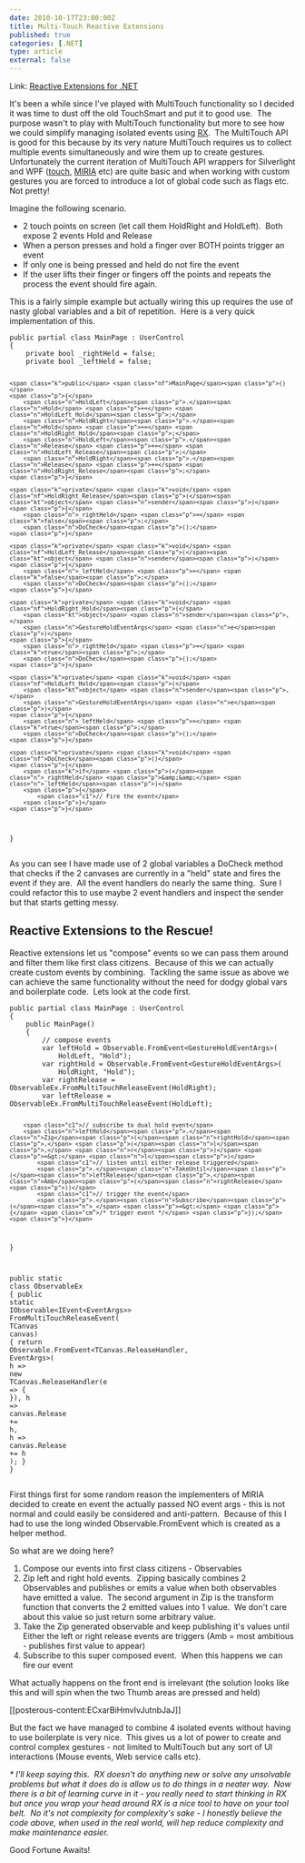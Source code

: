 ```yaml
---
date: 2010-10-17T23:00:00Z
title: Multi-Touch Reactive Extensions
published: true
categories: [.NET]
type: article
external: false
---
```

<p>Link: <a href="http://msdn.microsoft.com/en-us/devlabs/ee794896.aspx">Reactive Extensions for .NET</a></p><p>It's been a while since I've played with MultiTouch functionality so I decided it was time to dust off the old TouchSmart and put it to good use.  The purpose wasn't to play with MultiTouch functionality but more to see how we could simplify managing isolated events using <a href="http://msdn.microsoft.com/en-us/devlabs/ee794896.aspx">RX</a>.  The MultiTouch API is good for this because by its very nature MultiTouch requires us to collect multiple events simultaneously and wire them up to create gestures.  Unfortunately the current iteration of MultiTouch API wrappers for Silverlight and WPF (<a href="http://touch.codeplex.com/">touch</a>, <a href="http://miria.codeplex.com/">MIRIA</a> etc) are quite basic and when working with custom gestures you are forced to introduce a lot of global code such as flags etc.  Not pretty!</p><p>Imagine the following scenario.</p><ul><li>2 touch points on screen (let call them HoldRight and HoldLeft).  Both expose 2 events Hold and Release</li><li>When a person presses and hold a finger over BOTH points trigger an event</li><li>If only one is being pressed and held do not fire the event</li><li>If the user lifts their finger or fingers off the points and repeats the process the event should fire again.</li></ul><p>This is a fairly simple example but actually wiring this up requires the use of nasty global variables and a bit of repetition.  Here is a very quick implementation of this.</p><p><div class="highlight"><pre><code><span class="k">public</span> <span class="k">partial</span> <span class="k">class</span> <span class="nc">MainPage</span> <span class="p">:</span> <span class="n">UserControl</span>
<span class="p">{</span>
    <span class="k">private</span> <span class="kt">bool</span> <span class="n">_rightHeld</span> <span class="p">=</span> <span class="k">false</span><span class="p">;</span>
    <span class="k">private</span> <span class="kt">bool</span> <span class="n">_leftHeld</span> <span class="p">=</span> <span class="k">false</span><span class="p">;</span>
 
    <span class="k">public</span> <span class="nf">MainPage</span><span class="p">()</span>
    <span class="p">{</span>
        <span class="n">HoldLeft</span><span class="p">.</span><span class="n">Hold</span> <span class="p">+=</span> <span class="n">HoldLeft_Hold</span><span class="p">;</span>
        <span class="n">HoldRight</span><span class="p">.</span><span class="n">Hold</span> <span class="p">+=</span> <span class="n">HoldRight_Hold</span><span class="p">;</span>
        <span class="n">HoldLeft</span><span class="p">.</span><span class="n">Release</span> <span class="p">+=</span> <span class="n">HoldLeft_Release</span><span class="p">;</span>
        <span class="n">HoldRight</span><span class="p">.</span><span class="n">Release</span> <span class="p">+=</span> <span class="n">HoldRight_Release</span><span class="p">;</span>
    <span class="p">}</span>
 
    <span class="k">private</span> <span class="k">void</span> <span class="nf">HoldRight_Release</span><span class="p">(</span><span class="kt">object</span> <span class="n">sender</span><span class="p">)</span>
    <span class="p">{</span>
        <span class="n">_rightHeld</span> <span class="p">=</span> <span class="k">false</span><span class="p">;</span>
        <span class="n">DoCheck</span><span class="p">();</span>
    <span class="p">}</span>
 
    <span class="k">private</span> <span class="k">void</span> <span class="nf">HoldLeft_Release</span><span class="p">(</span><span class="kt">object</span> <span class="n">sender</span><span class="p">)</span>
    <span class="p">{</span>
        <span class="n">_leftHeld</span> <span class="p">=</span> <span class="k">false</span><span class="p">;</span>
        <span class="n">DoCheck</span><span class="p">();</span>
    <span class="p">}</span>
 
    <span class="k">private</span> <span class="k">void</span> <span class="nf">HoldRight_Hold</span><span class="p">(</span>
        <span class="kt">object</span> <span class="n">sender</span><span class="p">,</span> 
        <span class="n">GestureHoldEventArgs</span> <span class="n">e</span><span class="p">)</span>
    <span class="p">{</span>
        <span class="n">_rightHeld</span> <span class="p">=</span> <span class="k">true</span><span class="p">;</span>
        <span class="n">DoCheck</span><span class="p">();</span>
    <span class="p">}</span>
 
    <span class="k">private</span> <span class="k">void</span> <span class="nf">HoldLeft_Hold</span><span class="p">(</span>
        <span class="kt">object</span> <span class="n">sender</span><span class="p">,</span> 
        <span class="n">GestureHoldEventArgs</span> <span class="n">e</span><span class="p">)</span>
    <span class="p">{</span>
        <span class="n">_leftHeld</span> <span class="p">=</span> <span class="k">true</span><span class="p">;</span>
        <span class="n">DoCheck</span><span class="p">();</span>
    <span class="p">}</span>
 
    <span class="k">private</span> <span class="k">void</span> <span class="nf">DoCheck</span><span class="p">()</span>
    <span class="p">{</span>
        <span class="k">if</span> <span class="p">(</span><span class="n">_rightHeld</span> <span class="p">&amp;&amp;</span> <span class="n">_leftHeld</span><span class="p">)</span>
        <span class="p">{</span>
            <span class="c1">// Fire the event</span>
        <span class="p">}</span>
    <span class="p">}</span>
<span class="p">}</span>
</code></pre></div>
</p><p>As you can see I have made use of 2 global variables a DoCheck method that checks if the 2 canvases are currently in a "held" state and fires the event if they are.  All the event handlers do nearly the same thing.  Sure I could refactor this to use maybe 2 event handlers and inspect the sender but that starts getting messy.</p><h2>Reactive Extensions to the Rescue!</h2><p>Reactive extensions let us "compose" events so we can pass them around and filter them like first class citizens.  Because of this we can actually create custom events by combining.  Tackling the same issue as above we can achieve the same functionality without the need for dodgy global vars and boilerplate code.  Lets look at the code first.</p><p></p><div class="highlight"><pre><code><span class="k">public</span> <span class="k">partial</span> <span class="k">class</span> <span class="nc">MainPage</span> <span class="p">:</span> <span class="n">UserControl</span>
<span class="p">{</span>
    <span class="k">public</span> <span class="nf">MainPage</span><span class="p">()</span>
    <span class="p">{</span>
        <span class="c1">// compose events</span>
        <span class="kt">var</span> <span class="n">leftHold</span> <span class="p">=</span> <span class="n">Observable</span><span class="p">.</span><span class="n">FromEvent</span><span class="p">&lt;</span><span class="n">GestureHoldEventArgs</span><span class="p">&gt;(</span>
            <span class="n">HoldLeft</span><span class="p">,</span> <span class="s">"Hold"</span><span class="p">);</span>
        <span class="kt">var</span> <span class="n">rightHold</span> <span class="p">=</span> <span class="n">Observable</span><span class="p">.</span><span class="n">FromEvent</span><span class="p">&lt;</span><span class="n">GestureHoldEventArgs</span><span class="p">&gt;(</span>
            <span class="n">HoldRight</span><span class="p">,</span> <span class="s">"Hold"</span><span class="p">);</span>
        <span class="kt">var</span> <span class="n">rightRelease</span> <span class="p">=</span> <span class="n">ObservableEx</span><span class="p">.</span><span class="n">FromMultiTouchReleaseEvent</span><span class="p">(</span><span class="n">HoldRight</span><span class="p">);</span>
        <span class="kt">var</span> <span class="n">leftRelease</span> <span class="p">=</span> <span class="n">ObservableEx</span><span class="p">.</span><span class="n">FromMultiTouchReleaseEvent</span><span class="p">(</span><span class="n">HoldLeft</span><span class="p">);</span>
 
        <span class="c1">// subscribe to dual hold event</span>
        <span class="n">leftHold</span><span class="p">.</span><span class="n">Zip</span><span class="p">(</span><span class="n">rightHold</span><span class="p">,</span> <span class="p">(</span><span class="n">l</span><span class="p">,</span> <span class="n">r</span><span class="p">)</span> <span class="p">=&gt;</span> <span class="n">l</span><span class="p">)</span>
            <span class="c1">// listen until either release triggered</span>
            <span class="p">.</span><span class="n">TakeUntil</span><span class="p">(</span><span class="n">leftRelease</span><span class="p">.</span><span class="n">Amb</span><span class="p">(</span><span class="n">rightRelease</span><span class="p">))</span>
            <span class="c1">// trigger the event</span>
            <span class="p">.</span><span class="n">Subscribe</span><span class="p">(</span><span class="n">_</span> <span class="p">=&gt;</span> <span class="p">{</span> <span class="cm">/* trigger event */</span> <span class="p">});</span>
    <span class="p">}</span>
<span class="p">}</span>
 
<span class="k">public</span> <span class="k">static</span> <span class="k">class</span> <span class="nc">ObservableEx</span>
<span class="p">{</span>
    <span class="k">public</span> <span class="k">static</span> <span class="n">IObservable</span><span class="p">&lt;</span><span class="n">IEvent</span><span class="p">&lt;</span><span class="n">EventArgs</span><span class="p">&gt;&gt;</span> <span class="n">FromMultiTouchReleaseEvent</span><span class="p">(</span>
        <span class="n">TCanvas</span> <span class="n">canvas</span><span class="p">)</span> <span class="p">{</span>
        <span class="k">return</span> <span class="n">Observable</span><span class="p">.</span><span class="n">FromEvent</span><span class="p">&lt;</span><span class="n">TCanvas</span><span class="p">.</span><span class="n">ReleaseHandler</span><span class="p">,</span> <span class="n">EventArgs</span><span class="p">&gt;(</span>
                <span class="n">h</span> <span class="p">=&gt;</span> <span class="k">new</span> <span class="n">TCanvas</span><span class="p">.</span><span class="n">ReleaseHandler</span><span class="p">(</span><span class="n">e</span> <span class="p">=&gt;</span> <span class="p">{</span> <span class="p">}),</span>
                <span class="n">h</span> <span class="p">=&gt;</span> <span class="n">canvas</span><span class="p">.</span><span class="n">Release</span> <span class="p">+=</span> <span class="n">h</span><span class="p">,</span>
                <span class="n">h</span> <span class="p">=&gt;</span> <span class="n">canvas</span><span class="p">.</span><span class="n">Release</span> <span class="p">+=</span> <span class="n">h</span>
            <span class="p">);</span>
    <span class="p">}</span>
<span class="p">}</span>
</code></pre></div>
<p>First things first for some random reason the implementers of MIRIA decided to create en event the actually passed NO event args - this is not normal and could easily be considered and anti-pattern.  Because of this I had to use the long winded Observable.FromEvent which is created as a helper method.</p><p>So what are we doing here?</p><ol><li>Compose our events into first class citizens - Observables</li><li>Zip left and right hold events.  Zipping basically combines 2 Observables and publishes or emits a value when both observables have emitted a value.  The second argument in Zip is the transform function that converts the 2 emitted values into 1 value.  We don't care about this value so just return some arbitrary value.</li><li>Take the Zip generated observable and keep publishing it's values until Either the left or right release events are triggers (Amb = most ambitious - publishes first value to appear)</li><li>Subscribe to this super composed event.  When this happens we can fire our event</li></ol><p>What actually happens on the front end is irrelevant (the solution looks like this and will spin when the two Thumb areas are pressed and held)</p><p>[[posterous-content:ECxarBiHmvIvJutnbJaJ]]</p><p>But the fact we have managed to combine 4 isolated events without having to use boilerplate is very nice.  This gives us a lot of power to create and control complex gestures - not limited to MultiTouch but any sort of UI interactions (Mouse events, Web service calls etc).</p><p><em>* I'll keep saying this.  RX doesn't do anything new or solve any unsolvable problems but what it does do is allow us to do things in a neater way.  Now there is a bit of learning curve in it - you really need to start thinking in RX but once you wrap your head around RX is a nice tool to have on your tool belt.  No it's not complexity for complexity's sake - I honestly believe the code above, when used in the real world, will hep reduce complexity and make maintenance easier.</em></p><p>Good Fortune Awaits!</p>